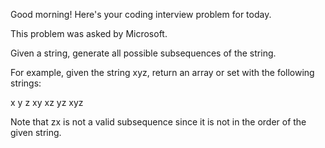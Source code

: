 Good morning! Here's your coding interview problem for today.

This problem was asked by Microsoft.

Given a string, generate all possible subsequences of the string.

For example, given the string xyz, return an array or set with the following
strings:


x
y
z
xy
xz
yz
xyz


Note that zx is not a valid subsequence since it is not in the order of the
given string.


